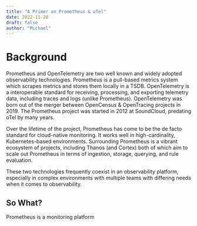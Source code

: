 ```yaml
---
title: "A Primer on Prometheus & oTel"
date: 2022-11-28
draft: false
author: "Michael"
---
```


# Background

Prometheus and OpenTelemetry are two well known and widely adopted observability technologies. Prometheus is a pull-based metrics system which scrapes metrics and stores them locally in a TSDB. OpenTelemetry is a interoperable standard for receiving, processing, and exporting telemetry data, including traces and logs (unlike Prometheus). OpenTelemetry was born out of the merger between OpenCensus & OpenTracing projects in 2019. The Prometheus project was started in 2012 at SoundCloud, predating oTel by many years. 

Over the lifetime of the project, Prometheus has come to be the de facto standard for cloud-native monitoring. It works well in high-cardinality, Kubernetes-based environments. Surrounding Prometheus is a vibrant ecosystem of projects, including Thanos (and Cortex) both of which aim to scale out Prometheus in terms of ingestion, storage, querying, and rule evaluation.

These two technologies frequently coexist in an observability platform, especially in complex environments with multiple teams with differing needs when it comes to observability.

## So What?

Prometheus is a monitoring platform

